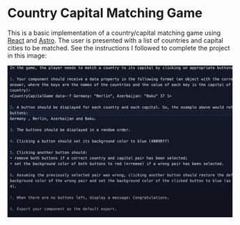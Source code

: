 # Country Capital Matching Game

This is a basic implementation of a country/capital matching game using [React](https://reactjs.org/) and [Astro](https://astro.build). The user is presented with a list of countries and capital cities to be matched. See the instructions I followed to complete the project in this image:

![image](./instructions.PNG)
